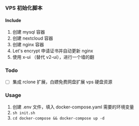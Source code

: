 ### VPS 初始化脚本

#### Include

1. 创建 mysql 容器
2. 创建 nextcloud 容器
3. 创建 nginx 容器
4. Let's encrypt 申请证书并自动更新 nginx
5. 使用 x-ui （替代 v2-ui），进行一个墙的翻

### Todo

- [ ] 集成 rclone 扩展，白嫖免费网盘扩展 vps 硬盘资源

### Usage

1. 创建 .env 文件，填入 docker-compose.yaml 需要的环境变量
2. `sh init.sh`
3. `cd docker-compose && docker-compose up -d`
